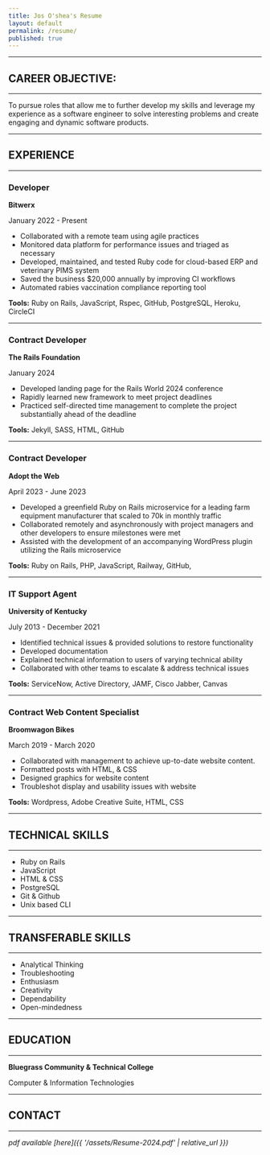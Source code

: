 ```yaml
---
title: Jos O'shea's Resume
layout: default
permalink: /resume/
published: true
---
```


---
## CAREER OBJECTIVE:
---

To pursue roles that allow me to further develop my skills and leverage my experience as a software engineer to solve interesting problems and create engaging and dynamic software products.

---
## EXPERIENCE
---
### Developer

**Bitwerx**

January 2022 - Present

- Collaborated with a remote team using agile practices
- Monitored data platform for performance issues and triaged as necessary
- Developed, maintained, and tested Ruby code for cloud-based ERP and veterinary PIMS system
- Saved the business $20,000 annually by improving CI workflows
- Automated rabies vaccination compliance reporting tool

**Tools:** Ruby on Rails, JavaScript, Rspec, GitHub, PostgreSQL, Heroku, CircleCI

---
### Contract Developer

**The Rails Foundation**

January 2024

- Developed landing page for the Rails World 2024 conference
- Rapidly learned new framework to meet project deadlines
- Practiced self-directed time management to complete the project substantially ahead of the deadline

**Tools:** Jekyll, SASS, HTML, GitHub

---
### Contract Developer

**Adopt the Web**

April 2023 - June 2023

- Developed a greenfield Ruby on Rails microservice for a leading farm equipment manufacturer that scaled to 70k in monthly traffic
- Collaborated remotely and asynchronously with project managers and other developers to ensure milestones were met
- Assisted with the development of an accompanying WordPress plugin utilizing the Rails microservice

**Tools:** Ruby on Rails, PHP, JavaScript, Railway, GitHub,

---
### IT Support Agent

**University of Kentucky**

July 2013 - December 2021

- Identified technical issues & provided solutions to restore functionality
- Developed documentation
- Explained technical information to users of varying technical ability
- Collaborated with other teams to escalate & address technical issues

**Tools:** ServiceNow, Active Directory, JAMF, Cisco Jabber, Canvas

---
### Contract Web Content Specialist

**Broomwagon Bikes**

March 2019 - March 2020

- Collaborated with management to achieve up-to-date website content.
- Formatted posts with HTML, & CSS
- Designed graphics for website content
- Troubleshot display and usability issues with website

**Tools:** Wordpress, Adobe Creative Suite, HTML, CSS

---
## TECHNICAL SKILLS
---
- Ruby on Rails
- JavaScript
- HTML & CSS
- PostgreSQL
- Git & Github
- Unix based CLI

---
## TRANSFERABLE SKILLS
---
- Analytical Thinking
- Troubleshooting
- Enthusiasm
- Creativity
- Dependability
- Open-mindedness

---
## EDUCATION
---
**Bluegrass Community & Technical College**

Computer & Information Technologies

---
## CONTACT
---
*pdf available [here]({{ '/assets/Resume-2024.pdf' | relative_url }})*